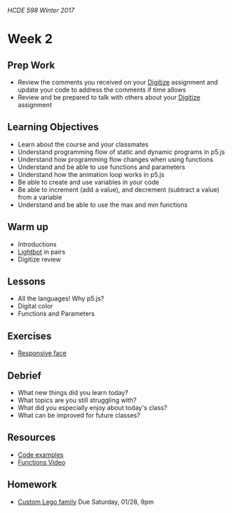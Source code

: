 _HCDE 598 Winter 2017_

# Week 2

## Prep Work
* Review the comments you received on your [Digitize](../week1/homework/digitize.md) assignment and update your code to address the comments if time allows
* Review and be prepared to talk with others about your [Digitize](../week1/homework/digitize.md) assignment

## Learning Objectives
* Learn about the course and your classmates
* Understand programming flow of static and dynamic programs in p5.js
* Understand how programming flow changes when using functions
* Understand and be able to use functions and parameters
* Understand how the animation loop works in p5.js
* Be able to create and use variables in your code
* Be able to increment (add a value), and decrement (subtract a value) from a variable
* Understand and be able to use the max and min functions

## Warm up
* Introductions
* [Lightbot](exercises/lightbot.md) in pairs
* Digitize review

## Lessons
* All the languages! Why p5.js?
* Digital color
* Functions and Parameters

## Exercises
* [Responsive face](exercises/face.md)

## Debrief
* What new things did you learn today?
* What topics are you still struggling with?
* What did you especially enjoy about today's class?
* What can be improved for future classes?

## Resources
* [Code examples](code)
* [Functions Video](https://youtu.be/PbUObX7JVlw)

## Homework
* [Custom Lego family](homework/lego-family.md) Due Saturday, 01/28, 9pm
